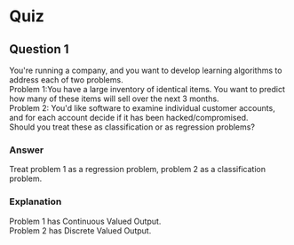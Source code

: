 Quiz
====

Question 1
----------

You're running a company, and you want to develop learning algorithms to address each of two problems.  
Problem 1:You have a large inventory of identical items. You want to predict how many of these items will sell over the next 3 months.  
Problem 2: You'd like software to examine individual customer accounts, and for each account decide if it has been hacked/compromised.  
Should you treat these as classification or as regression problems?

### Answer

Treat problem 1 as a regression problem, problem 2 as a classification problem.  

### Explanation

Problem 1 has Continuous Valued Output.  
Problem 2 has Discrete Valued Output.
